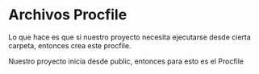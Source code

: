 # Archivos Procfile

Lo que hace es que si nuestro proyecto necesita ejecutarse desde cierta carpeta, entonces crea este procfile. 

Nuestro proyecto inicia desde public, entonces para esto es el Procfile

